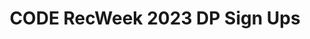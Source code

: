 ---
title: CODE RecWeek 2023 DP Sign Ups
redirect_to: https://docs.google.com/spreadsheets/d/1VT29eiZgnd7dGuYttK0s0UQASytziHE8-H7NVDdUl3A/edit?usp=sharing
redirect_from: 
  - /RW23DPSignUp
  - /rw23dpsignup
---